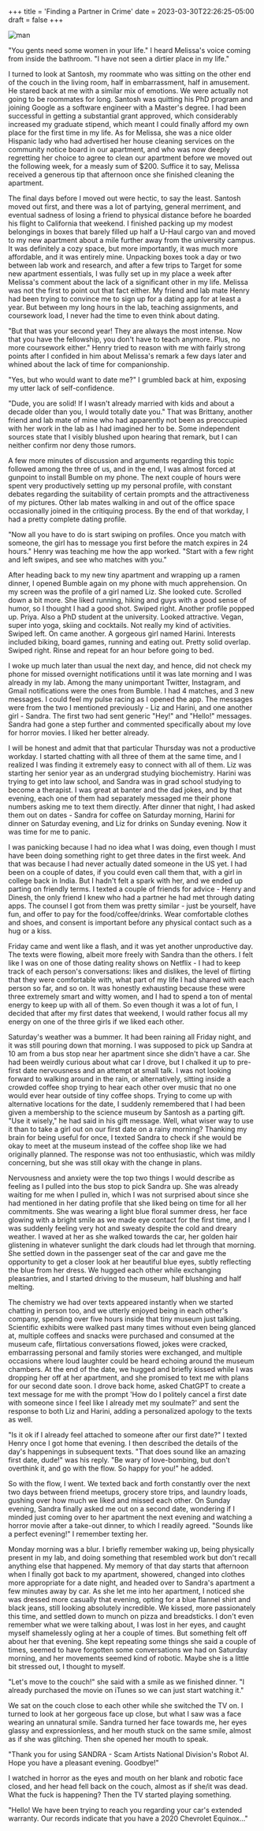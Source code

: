+++
title = 'Finding a Partner in Crime'
date = 2023-03-30T22:26:25-05:00
draft = false
+++

![man](../../static/images/partner-in-crime.png)

"You gents need some women in your life." I heard Melissa's voice coming from inside the bathroom. "I have not seen a dirtier place in my life."

I turned to look at Santosh, my roommate who was sitting on the other end of the couch in the living room, half in embarrassment, half in amusement. He stared back at me with a similar mix of emotions. We were actually not going to be roommates for long. Santosh was quitting his PhD program and joining Google as a software engineer with a Master's degree. I had been successful in getting a substantial grant approved, which considerably increased my graduate stipend, which meant I could finally afford my own place for the first time in my life. As for Melissa, she was a nice older Hispanic lady who had advertised her house cleaning services on the community notice board in our apartment, and who was now deeply regretting her choice to agree to clean our apartment before we moved out the following week, for a measly sum of $200. Suffice it to say, Melissa received a generous tip that afternoon once she finished cleaning the apartment.

The final days before I moved out were hectic, to say the least. Santosh moved out first, and there was a lot of partying, general merriment, and eventual sadness of losing a friend to physical distance before he boarded his flight to California that weekend. I finished packing up my modest belongings in boxes that barely filled up half a U-Haul cargo van and moved to my new apartment about a mile further away from the university campus. It was definitely a cozy space, but more importantly, it was much more affordable, and it was entirely mine. Unpacking boxes took a day or two between lab work and research, and after a few trips to Target for some new apartment essentials, I was fully set up in my place a week after Melissa's comment about the lack of a significant other in my life. Melissa was not the first to point out that fact either. My friend and lab mate Henry had been trying to convince me to sign up for a dating app for at least a year. But between my long hours in the lab, teaching assignments, and coursework load, I never had the time to even think about dating.

"But that was your second year! They are always the most intense. Now that you have the fellowship, you don't have to teach anymore. Plus, no more coursework either." Henry tried to reason with me with fairly strong points after I confided in him about Melissa's remark a few days later and whined about the lack of time for companionship.

"Yes, but who would want to date me?" I grumbled back at him, exposing my utter lack of self-confidence.

"Dude, you are solid! If I wasn't already married with kids and about a decade older than you, I would totally date you." That was Brittany, another friend and lab mate of mine who had apparently not been as preoccupied with her work in the lab as I had imagined her to be. Some independent sources state that I visibly blushed upon hearing that remark, but I can neither confirm nor deny those rumors.

A few more minutes of discussion and arguments regarding this topic followed among the three of us, and in the end, I was almost forced at gunpoint to install Bumble on my phone. The next couple of hours were spent very productively setting up my personal profile, with constant debates regarding the suitability of certain prompts and the attractiveness of my pictures. Other lab mates walking in and out of the office space occasionally joined in the critiquing process. By the end of that workday, I had a pretty complete dating profile.

"Now all you have to do is start swiping on profiles. Once you match with someone, the girl has to message you first before the match expires in 24 hours." Henry was teaching me how the app worked. "Start with a few right and left swipes, and see who matches with you."

After heading back to my new tiny apartment and wrapping up a ramen dinner, I opened Bumble again on my phone with much apprehension. On my screen was the profile of a girl named Liz. She looked cute. Scrolled down a bit more. She liked running, hiking and guys with a good sense of humor, so I thought I had a good shot. Swiped right. Another profile popped up. Priya. Also a PhD student at the university. Looked attractive. Vegan, super into yoga, skiing and cocktails. Not really my kind of activities. Swiped left. On came another. A gorgeous girl named Harini. Interests included biking, board games, running and eating out. Pretty solid overlap. Swiped right. Rinse and repeat for an hour before going to bed.

I woke up much later than usual the next day, and hence, did not check my phone for missed overnight notifications until it was late morning and I was already in my lab. Among the many unimportant Twitter, Instagram, and Gmail notifications were the ones from Bumble. I had 4 matches, and 3 new messages. I could feel my pulse racing as I opened the app. The messages were from the two I mentioned previously - Liz and Harini, and one another girl - Sandra. The first two had sent generic "Hey!" and "Hello!" messages. Sandra had gone a step further and commented specifically about my love for horror movies. I liked her better already.

I will be honest and admit that that particular Thursday was not a productive workday. I started chatting with all three of them at the same time, and I realized I was finding it extremely easy to connect with all of them. Liz was starting her senior year as an undergrad studying biochemistry. Harini was trying to get into law school, and Sandra was in grad school studying to become a therapist. I was great at banter and the dad jokes, and by that evening, each one of them had separately messaged me their phone numbers asking me to text them directly. After dinner that night, I had asked them out on dates - Sandra for coffee on Saturday morning, Harini for dinner on Saturday evening, and Liz for drinks on Sunday evening. Now it was time for me to panic.

I was panicking because I had no idea what I was doing, even though I must have been doing something right to get three dates in the first week. And that was because I had never actually dated someone in the US yet. I had been on a couple of dates, if you could even call them that, with a girl in college back in India. But I hadn't felt a spark with her, and we ended up parting on friendly terms. I texted a couple of friends for advice - Henry and Dinesh, the only friend I knew who had a partner he had met through dating apps. The counsel I got from them was pretty similar - just be yourself, have fun, and offer to pay for the food/coffee/drinks. Wear comfortable clothes and shoes, and consent is important before any physical contact such as a hug or a kiss.

Friday came and went like a flash, and it was yet another unproductive day. The texts were flowing, albeit more freely with Sandra than the others. I felt like I was on one of those dating reality shows on Netflix - I had to keep track of each person's conversations: likes and dislikes, the level of flirting that they were comfortable with, what part of my life I had shared with each person so far, and so on. It was honestly exhausting because these were three extremely smart and witty women, and I had to spend a ton of mental energy to keep up with all of them. So even though it was a lot of fun, I decided that after my first dates that weekend, I would rather focus all my energy on one of the three girls if we liked each other.

Saturday's weather was a bummer. It had been raining all Friday night, and it was still pouring down that morning. I was supposed to pick up Sandra at 10 am from a bus stop near her apartment since she didn't have a car. She had been weirdly curious about what car I drove, but I chalked it up to pre-first date nervousness and an attempt at small talk. I was not looking forward to walking around in the rain, or alternatively, sitting inside a crowded coffee shop trying to hear each other over music that no one would ever hear outside of tiny coffee shops. Trying to come up with alternative locations for the date, I suddenly remembered that I had been given a membership to the science museum by Santosh as a parting gift. "Use it wisely," he had said in his gift message. Well, what wiser way to use it than to take a girl out on our first date on a rainy morning? Thanking my brain for being useful for once, I texted Sandra to check if she would be okay to meet at the museum instead of the coffee shop like we had originally planned. The response was not too enthusiastic, which was mildly concerning, but she was still okay with the change in plans.

Nervousness and anxiety were the top two things I would describe as feeling as I pulled into the bus stop to pick Sandra up. She was already waiting for me when I pulled in, which I was not surprised about since she had mentioned in her dating profile that she liked being on time for all her commitments. She was wearing a light blue floral summer dress, her face glowing with a bright smile as we made eye contact for the first time, and I was suddenly feeling very hot and sweaty despite the cold and dreary weather. I waved at her as she walked towards the car, her golden hair glistening in whatever sunlight the dark clouds had let through that morning. She settled down in the passenger seat of the car and gave me the opportunity to get a closer look at her beautiful blue eyes, subtly reflecting the blue from her dress. We hugged each other while exchanging pleasantries, and I started driving to the museum, half blushing and half melting.

The chemistry we had over texts appeared instantly when we started chatting in person too, and we utterly enjoyed being in each other's company, spending over five hours inside that tiny museum just talking. Scientific exhibits were walked past many times without even being glanced at, multiple coffees and snacks were purchased and consumed at the museum cafe, flirtatious conversations flowed, jokes were cracked, embarrassing personal and family stories were exchanged, and multiple occasions where loud laughter could be heard echoing around the museum chambers. At the end of the date, we hugged and briefly kissed while I was dropping her off at her apartment, and she promised to text me with plans for our second date soon. I drove back home, asked ChatGPT to create a text message for me with the prompt 'How do I politely cancel a first date with someone since I feel like I already met my soulmate?' and sent the response to both Liz and Harini, adding a personalized apology to the texts as well.

"Is it ok if I already feel attached to someone after our first date?" I texted Henry once I got home that evening. I then described the details of the day's happenings in subsequent texts. 
"That does sound like an amazing first date, dude!" was his reply. "Be wary of love-bombing, but don't overthink it, and go with the flow. So happy for you!" he added.

So with the flow, I went. We texted back and forth constantly over the next two days between friend meetups, grocery store trips, and laundry loads, gushing over how much we liked and missed each other. On Sunday evening, Sandra finally asked me out on a second date, wondering if I minded just coming over to her apartment the next evening and watching a horror movie after a take-out dinner, to which I readily agreed. "Sounds like a perfect evening!" I remember texting her.

Monday morning was a blur. I briefly remember waking up, being physically present in my lab, and doing something that resembled work but don't recall anything else that happened. My memory of that day starts that afternoon when I finally got back to my apartment, showered, changed into clothes more appropriate for a date night, and headed over to Sandra's apartment a few minutes away by car. As she let me into her apartment, I noticed she was dressed more casually that evening, opting for a blue flannel shirt and black jeans, still looking absolutely incredible. We kissed, more passionately this time, and settled down to munch on pizza and breadsticks. I don't even remember what we were talking about, I was lost in her eyes, and caught myself shamelessly ogling at her a couple of times. But something felt off about her that evening. She kept repeating some things she said a couple of times, seemed to have forgotten some conversations we had on Saturday morning, and her movements seemed kind of robotic. Maybe she is a little bit stressed out, I thought to myself.

"Let's move to the couch!" she said with a smile as we finished dinner. "I already purchased the movie on iTunes so we can just start watching it."

We sat on the couch close to each other while she switched the TV on. I turned to look at her gorgeous face up close, but what I saw was a face wearing an unnatural smile. Sandra turned her face towards me, her eyes glassy and expressionless, and her mouth stuck on the same smile, almost as if she was glitching. Then she opened her mouth to speak.

"Thank you for using SANDRA - Scam Artists National Division's Robot AI. Hope you have a pleasant evening. Goodbye!"

I watched in horror as the eyes and mouth on her blank and robotic face closed, and her head fell back on the couch, almost as if she/it was dead. What the fuck is happening? Then the TV started playing something.

"Hello! We have been trying to reach you regarding your car's extended warranty. Our records indicate that you have a 2020 Chevrolet Equinox..."